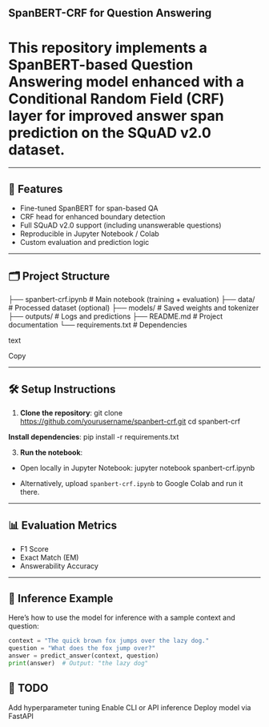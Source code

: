 ## SpanBERT-CRF for Question Answering

# This repository implements a SpanBERT-based Question Answering model enhanced with a Conditional Random Field (CRF) layer for improved answer span prediction on the SQuAD v2.0 dataset.

---

## 🚀 Features

- Fine-tuned SpanBERT for span-based QA
- CRF head for enhanced boundary detection
- Full SQuAD v2.0 support (including unanswerable questions)
- Reproducible in Jupyter Notebook / Colab
- Custom evaluation and prediction logic

---

## 🗂️ Project Structure
├── spanbert-crf.ipynb     # Main notebook (training + evaluation)
├── data/                  # Processed dataset (optional)
├── models/                # Saved weights and tokenizer
├── outputs/               # Logs and predictions
├── README.md              # Project documentation
└── requirements.txt       # Dependencies

text

Copy

---

## 🛠️ Setup Instructions

1. **Clone the repository**:
git clone https://github.com/yourusername/spanbert-crf.git
cd spanbert-crf

**Install dependencies**:
pip install -r requirements.txt

3. **Run the notebook**:

- Open locally in Jupyter Notebook:
jupyter notebook spanbert-crf.ipynb

- Alternatively, upload `spanbert-crf.ipynb` to Google Colab and run it there.

---

## 📊 Evaluation Metrics

- F1 Score
- Exact Match (EM)
- Answerability Accuracy

---

## 🤖 Inference Example

Here’s how to use the model for inference with a sample context and question:

```python
context = "The quick brown fox jumps over the lazy dog."
question = "What does the fox jump over?"
answer = predict_answer(context, question)
print(answer)  # Output: "the lazy dog"
```

## 📌 TODO
Add hyperparameter tuning
Enable CLI or API inference
Deploy model via FastAPI
